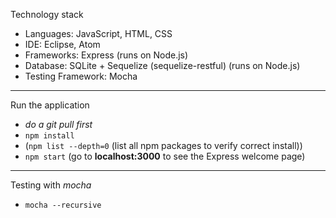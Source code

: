Technology stack

* Languages: JavaScript, HTML, CSS
* IDE: Eclipse, Atom
* Frameworks: Express (runs on Node.js)
* Database: SQLite + Sequelize (sequelize-restful) (runs on Node.js)
* Testing Framework: Mocha

***
Run the application

* *do a git pull first*
* `npm install`
* (`npm list --depth=0` (list all npm packages to verify correct install))
* `npm start` (go to **localhost:3000** to see the Express welcome page)

***
Testing with *mocha*
* `mocha --recursive`
